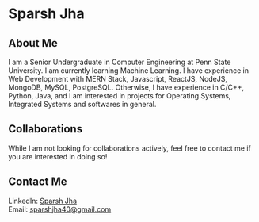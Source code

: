 # Sparsh Jha
## About Me
I am a Senior Undergraduate in Computer Engineering at Penn State University. I am currently learning Machine Learning.
I have experience in Web Development with MERN Stack, Javascript, ReactJS, NodeJS, MongoDB, MySQL, PostgreSQL. 
Otherwise, I have experience in C/C++, Python, Java, and I am interested in projects for Operating Systems, Integrated Systems and softwares in general. 
## Collaborations
While I am not looking for collaborations actively, feel free to contact me if you are interested in doing so!
## Contact Me
LinkedIn: <a href="https://www.linkedin.com/in/sparshjha/" rel="noopener noreferrer">Sparsh Jha</a>  
Email: <a href="mailto:sparshjha40@gmail.com">sparshjha40@gmail.com</a>

